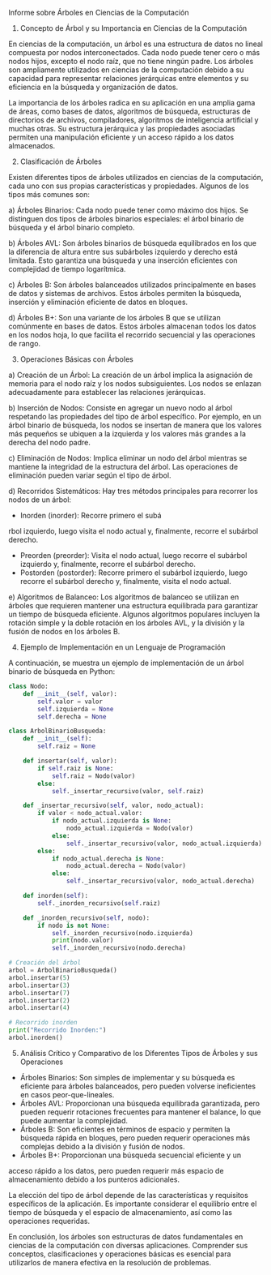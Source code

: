 Informe sobre Árboles en Ciencias de la Computación

1. Concepto de Árbol y su Importancia en Ciencias de la Computación

En ciencias de la computación, un árbol es una estructura de datos no lineal compuesta por nodos interconectados. Cada nodo puede tener cero o más nodos hijos, excepto el nodo raíz, que no tiene ningún padre. Los árboles son ampliamente utilizados en ciencias de la computación debido a su capacidad para representar relaciones jerárquicas entre elementos y su eficiencia en la búsqueda y organización de datos.

La importancia de los árboles radica en su aplicación en una amplia gama de áreas, como bases de datos, algoritmos de búsqueda, estructuras de directorios de archivos, compiladores, algoritmos de inteligencia artificial y muchas otras. Su estructura jerárquica y las propiedades asociadas permiten una manipulación eficiente y un acceso rápido a los datos almacenados.

2. Clasificación de Árboles

Existen diferentes tipos de árboles utilizados en ciencias de la computación, cada uno con sus propias características y propiedades. Algunos de los tipos más comunes son:

a) Árboles Binarios: Cada nodo puede tener como máximo dos hijos. Se distinguen dos tipos de árboles binarios especiales: el árbol binario de búsqueda y el árbol binario completo.

b) Árboles AVL: Son árboles binarios de búsqueda equilibrados en los que la diferencia de altura entre sus subárboles izquierdo y derecho está limitada. Esto garantiza una búsqueda y una inserción eficientes con complejidad de tiempo logarítmica.

c) Árboles B: Son árboles balanceados utilizados principalmente en bases de datos y sistemas de archivos. Estos árboles permiten la búsqueda, inserción y eliminación eficiente de datos en bloques.

d) Árboles B+: Son una variante de los árboles B que se utilizan comúnmente en bases de datos. Estos árboles almacenan todos los datos en los nodos hoja, lo que facilita el recorrido secuencial y las operaciones de rango.

3. Operaciones Básicas con Árboles

a) Creación de un Árbol: La creación de un árbol implica la asignación de memoria para el nodo raíz y los nodos subsiguientes. Los nodos se enlazan adecuadamente para establecer las relaciones jerárquicas.

b) Inserción de Nodos: Consiste en agregar un nuevo nodo al árbol respetando las propiedades del tipo de árbol específico. Por ejemplo, en un árbol binario de búsqueda, los nodos se insertan de manera que los valores más pequeños se ubiquen a la izquierda y los valores más grandes a la derecha del nodo padre.

c) Eliminación de Nodos: Implica eliminar un nodo del árbol mientras se mantiene la integridad de la estructura del árbol. Las operaciones de eliminación pueden variar según el tipo de árbol.

d) Recorridos Sistemáticos: Hay tres métodos principales para recorrer los nodos de un árbol:
   - Inorden (inorder): Recorre primero el subá

rbol izquierdo, luego visita el nodo actual y, finalmente, recorre el subárbol derecho.
   - Preorden (preorder): Visita el nodo actual, luego recorre el subárbol izquierdo y, finalmente, recorre el subárbol derecho.
   - Postorden (postorder): Recorre primero el subárbol izquierdo, luego recorre el subárbol derecho y, finalmente, visita el nodo actual.

e) Algoritmos de Balanceo: Los algoritmos de balanceo se utilizan en árboles que requieren mantener una estructura equilibrada para garantizar un tiempo de búsqueda eficiente. Algunos algoritmos populares incluyen la rotación simple y la doble rotación en los árboles AVL, y la división y la fusión de nodos en los árboles B.

4. Ejemplo de Implementación en un Lenguaje de Programación

A continuación, se muestra un ejemplo de implementación de un árbol binario de búsqueda en Python:

```python
class Nodo:
    def __init__(self, valor):
        self.valor = valor
        self.izquierda = None
        self.derecha = None

class ArbolBinarioBusqueda:
    def __init__(self):
        self.raiz = None

    def insertar(self, valor):
        if self.raiz is None:
            self.raiz = Nodo(valor)
        else:
            self._insertar_recursivo(valor, self.raiz)

    def _insertar_recursivo(self, valor, nodo_actual):
        if valor < nodo_actual.valor:
            if nodo_actual.izquierda is None:
                nodo_actual.izquierda = Nodo(valor)
            else:
                self._insertar_recursivo(valor, nodo_actual.izquierda)
        else:
            if nodo_actual.derecha is None:
                nodo_actual.derecha = Nodo(valor)
            else:
                self._insertar_recursivo(valor, nodo_actual.derecha)

    def inorden(self):
        self._inorden_recursivo(self.raiz)

    def _inorden_recursivo(self, nodo):
        if nodo is not None:
            self._inorden_recursivo(nodo.izquierda)
            print(nodo.valor)
            self._inorden_recursivo(nodo.derecha)

# Creación del árbol
arbol = ArbolBinarioBusqueda()
arbol.insertar(5)
arbol.insertar(3)
arbol.insertar(7)
arbol.insertar(2)
arbol.insertar(4)

# Recorrido inorden
print("Recorrido Inorden:")
arbol.inorden()
```

5. Análisis Crítico y Comparativo de los Diferentes Tipos de Árboles y sus Operaciones

- Árboles Binarios: Son simples de implementar y su búsqueda es eficiente para árboles balanceados, pero pueden volverse ineficientes en casos peor-que-lineales.
- Árboles AVL: Proporcionan una búsqueda equilibrada garantizada, pero pueden requerir rotaciones frecuentes para mantener el balance, lo que puede aumentar la complejidad.
- Árboles B: Son eficientes en términos de espacio y permiten la búsqueda rápida en bloques, pero pueden requerir operaciones más complejas debido a la división y fusión de nodos.
- Árboles B+: Proporcionan una búsqueda secuencial eficiente y un

 acceso rápido a los datos, pero pueden requerir más espacio de almacenamiento debido a los punteros adicionales.

La elección del tipo de árbol depende de las características y requisitos específicos de la aplicación. Es importante considerar el equilibrio entre el tiempo de búsqueda y el espacio de almacenamiento, así como las operaciones requeridas.

En conclusión, los árboles son estructuras de datos fundamentales en ciencias de la computación con diversas aplicaciones. Comprender sus conceptos, clasificaciones y operaciones básicas es esencial para utilizarlos de manera efectiva en la resolución de problemas.
